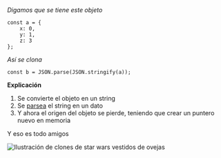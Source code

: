 *Digamos que se tiene este objeto*

```
const a = {
    x: 0,
    y: 1,
    z: 3
};
```

*Así se clona*

```
const b = JSON.parse(JSON.stringify(a));
```

**Explicación**

1. Se convierte el objeto en un string
2. Se [parsea](https://www.google.com/search?sxsrf=ACYBGNQk9mDT4nF8xFm36AsONVyLTCmcug%3A1569186670735&ei=buOHXd-9LIuWsgWA2Y6wCw&q=parse+meaning&oq=+parse&gs_l=psy-ab.3.1.35i39j0i67l3j0l4j0i203j0i10.2889.7711..9433...3.2..0.305.1261.0j7j0j1......0....1..gws-wiz.....10..0i71j35i362i39j0i131j35i39i19.uQ5myZpOtng) el string en un dato
3. Y ahora el origen del objeto se pierde, teniendo que crear un puntero nuevo en memoria

Y eso es todo amigos

![Ilustración de clones de star wars vestidos de ovejas](https://miro.medium.com/max/1200/1*8cT7mUmJbG7aoYlMSyJjrg.jpeg)